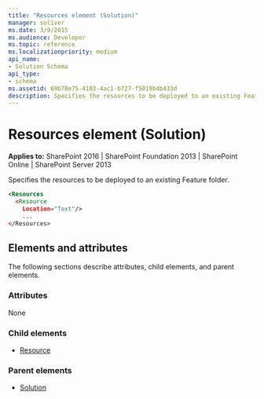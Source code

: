 ```yaml
---
title: "Resources element (Solution)"
manager: soliver
ms.date: 3/9/2015
ms.audience: Developer
ms.topic: reference
ms.localizationpriority: medium
api_name:
- Solution Schema
api_type:
- schema
ms.assetid: 69b78e75-4103-4ac1-b727-f5019b4b433d
description: Specifies the resources to be deployed to an existing Feature folder.
---
```


# Resources element (Solution)

**Applies to:** SharePoint 2016 | SharePoint Foundation 2013 | SharePoint Online | SharePoint Server 2013

Specifies the resources to be deployed to an existing Feature folder.

```XML
<Resources
  <Resource
    Location="Text"/>
    ...
</Resources>
```

## Elements and attributes

The following sections describe attributes, child elements, and parent elements.

### Attributes

None

### Child elements

- [Resource](resource-element-solution.md)

### Parent elements

- [Solution](solution-element-solution.md)
